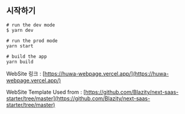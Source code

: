 ## 시작하기

```
# run the dev mode
$ yarn dev

# run the prod mode
yarn start

# build the app
yarn build
```


WebSite 링크 : [https://huwa-webpage.vercel.app/](https://huwa-webpage.vercel.app/)

WebSite Template Used from : [https://github.com/Blazity/next-saas-starter/tree/master](https://github.com/Blazity/next-saas-starter/tree/master)